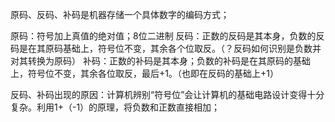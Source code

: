 原码、反码、补码是机器存储一个具体数字的编码方式；

原码：符号加上真值的绝对值；8位二进制
反码：正数的反码是其本身，负数的反码是在其原码基础上，符号位不变，其余各个位取反。（？反码如何识别是负数并对其转换为原码）
补码：正数的补码是其本身；负数的补码是在其原码的基础上，符号位不变，其余各位取反，最后+1。（也即在反码的基础上+1）


反码、补码出现的原因：计算机辨别“符号位”会让计算机的基础电路设计变得十分复杂。利用1+（-1）的原理，将负数和正数直接相加；